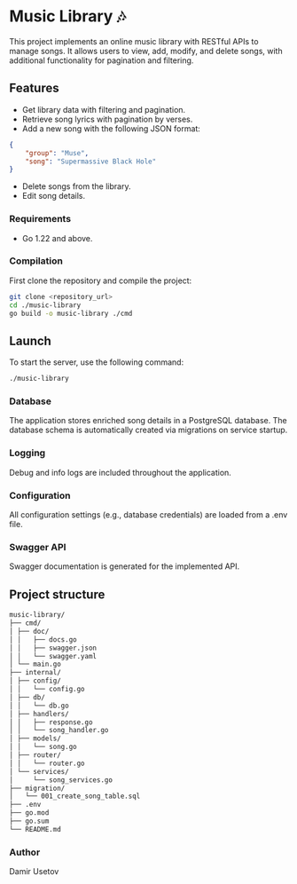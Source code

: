 # Music Library 🎶

This project implements an online music library with RESTful APIs to manage songs. It allows users to view, add, modify, and delete songs, with additional functionality for pagination and filtering.

## Features

- Get library data with filtering and pagination.
- Retrieve song lyrics with pagination by verses.
- Add a new song with the following JSON format:

```json
{
	"group": "Muse",
	"song": "Supermassive Black Hole"
}
```

- Delete songs from the library.
- Edit song details.

### Requirements

- Go 1.22 and above.

### Compilation

First clone the repository and compile the project:

```bash
git clone <repository_url>
cd ./music-library
go build -o music-library ./cmd
```

## Launch

To start the server, use the following command:

```bash
./music-library
```

### Database

The application stores enriched song details in a PostgreSQL database. The database schema is automatically created via migrations on service startup.

### Logging

Debug and info logs are included throughout the application.

### Configuration

All configuration settings (e.g., database credentials) are loaded from a .env file.

### Swagger API

Swagger documentation is generated for the implemented API.

## Project structure

```bash
music-library/
├── cmd/
│ ├── doc/
│ │   ├── docs.go
│ │   ├── swagger.json
│ │   └── swagger.yaml
│ └── main.go
├── internal/
│ ├── config/
│ │   └── config.go
│ ├── db/
│ │   └── db.go
│ ├── handlers/
│ │   ├── response.go
│ │   └── song_handler.go
│ ├── models/
│ │   └── song.go
│ ├── router/
│ │   └── router.go
│ └── services/
│     └── song_services.go
├── migration/
│   └── 001_create_song_table.sql
├── .env
├── go.mod
├── go.sum
└── README.md
```

### Author

Damir Usetov
